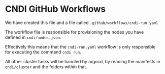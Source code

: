 # CNDI GitHub Workflows

We have created this file and a file called `.github/workflows/cndi-run.yaml`

The workflow file is responsible for provisioning the nodes you have defined in
`cndi/nodes.json`.

Effectively this means that the `cndi-run.yaml` workflow is only responsible for
executing the command `cndi run`.

All other cluster tasks will be handled by argocd, by reading the manifests in
`cndi/cluster` and the folders within that.
